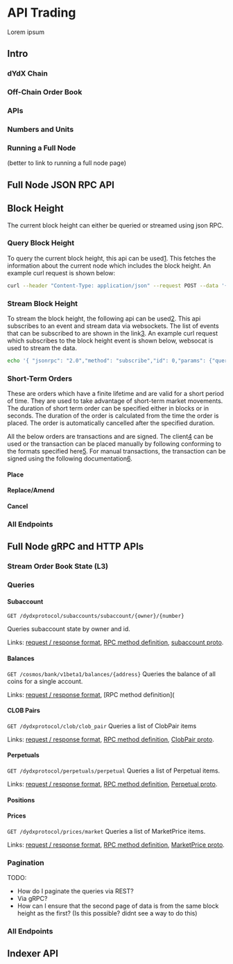 # API Trading

Lorem ipsum

## Intro

### dYdX Chain
### Off-Chain Order Book
### APIs
### Numbers and Units
### Running a Full Node
(better to link to running a full node page)

## Full Node JSON RPC API
## Block Height
The current block height can either be queried or streamed using json RPC.
### Query Block Height
To query the current block height, this api can be used[1](https://docs.cometbft.com/v0.34/rpc/#/Info/status).
This fetches the information about the current node which includes the block height.
An example curl request is shown below:
```bash
curl --header "Content-Type: application/json" --request POST --data '{"method": "status", "id": 1}' <node-ip>:<node-port>
```
### Stream Block Height
To stream the block height, the following api can be used[2](https://docs.cometbft.com/v0.34/rpc/#/Websocket/subscribe). This api subscribes to an event and stream data via websockets. The list of events that can be subscribed to are shown in the link[3](https://github.com/cometbft/cometbft/blob/v0.38.7/types/events.go#L19-L39).
An example curl request which subscribes to the block height event is shown below, websocat is used to stream the data.
```bash
echo '{ "jsonrpc": "2.0","method": "subscribe","id": 0,"params": {"query": "tm.event='"'NewBlock'"'"} }' | websocat -n -t ws://<json-rpc-ip>:<json-rpc-port>/websocket
```
### Short-Term Orders
These are orders which have a finite lifetime and are valid for a short period of time. They are used to take advantage of short-term market movements. The duration of short term order can be specified either in blocks or in seconds. The duration of the order is calculated from the time the order is placed. The order is automatically cancelled after the specified duration.

All the below orders are transactions and are signed. The client[4](https://docs.dydx.exchange/developers/clients/validator_client) can be used or the transaction can be placed manually by following conforming to the formats specified here[5](https://github.com/dydxprotocol/v4-chain/blob/main/proto/dydxprotocol/clob/tx.proto). For manual transactions, the transaction can be signed using the following documentation[6](https://docs.cosmos.network/v0.50/user/run-node/txs).
#### Place
#### Replace/Amend
#### Cancel
### All Endpoints

## Full Node gRPC and HTTP APIs

### Stream Order Book State (L3)
### Queries
#### Subaccount
`GET /dydxprotocol/subaccounts/subaccount/{owner}/{number}`

Queries subaccount state by owner and id.

Links: [request / response format](https://rest-dydx.ecostake.com/swagger/#/Query/Subaccount), [RPC method definition](https://github.com/dydxprotocol/v4-chain/blob/ddd17155662f5dab738af0805578264600de176a/proto/dydxprotocol/subaccounts/query.proto#L15-L18), [subaccount proto](https://github.com/dydxprotocol/v4-chain/blob/525bb6ff608d9b91c30db85fef68738ff8ec0d61/proto/dydxprotocol/subaccounts/subaccount.proto#L19-L33).
#### Balances
`GET /cosmos/bank/v1beta1/balances/{address}`
Queries the balance of all coins for a single account.

Links: [request / response format](https://rest-dydx.ecostake.com/swagger/#/Query/AllBalances), [RPC method definition](
#### CLOB Pairs
`GET /dydxprotocol/clob/clob_pair`
Queries a list of ClobPair items

Links: [request / response format](https://rest-dydx.ecostake.com/swagger/#/Query/ClobPairAll), [RPC method definition](https://github.com/dydxprotocol/v4-chain/blob/ddd17155662f5dab738af0805578264600de176a/proto/dydxprotocol/clob/query.proto#L24-L26), [ClobPair proto](https://github.com/dydxprotocol/v4-chain/blob/ddd17155662f5dab738af0805578264600de176a/proto/dydxprotocol/clob/clob_pair.proto#L31-L84).
#### Perpetuals
`GET /dydxprotocol/perpetuals/perpetual`
Queries a list of Perpetual items.

Links: [request / response format](https://rest-dydx.ecostake.com/swagger/#/Query/AllPerpetuals), [RPC method definition](https://github.com/dydxprotocol/v4-chain/blob/ddd17155662f5dab738af0805578264600de176a/proto/dydxprotocol/perpetuals/query.proto#L20-L23), [Perpetual proto](https://github.com/dydxprotocol/v4-chain/blob/ddd17155662f5dab738af0805578264600de176a/proto/dydxprotocol/perpetuals/perpetual.proto#L9-L27).
#### Positions

#### Prices
`GET /dydxprotocol/prices/market`
Queries a list of MarketPrice items.

Links: [request / response format](https://rest-dydx.ecostake.com/swagger/#/Query/AllMarketPrices), [RPC method definition](https://github.com/dydxprotocol/v4-chain/blob/ddd17155662f5dab738af0805578264600de176a/proto/dydxprotocol/prices/query.proto#L20-L23), [MarketPrice proto](https://github.com/dydxprotocol/v4-chain/blob/ddd17155662f5dab738af0805578264600de176a/proto/dydxprotocol/prices/market_price.proto#L7-L18).

### Pagination

TODO:
- How do I paginate the queries via REST?
- Via gRPC?
- How can I ensure that the second page of data is from the same block height as the first? (Is this possible? didnt see a way to do this)

### All Endpoints


## Indexer API

